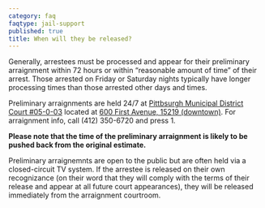 ```yaml
---
category: faq
faqtype: jail-support
published: true
title: When will they be released?
---
```

Generally, arrestees must be processed and appear for their preliminary arraignment within 72 hours or within “reasonable amount of time” of their arrest. Those arrested on Friday or Saturday nights typically have longer processing times than those arrested other days and times. 

Preliminary arraignments are held 24/7 at [Pittbsurgh Municipal District Court #05-0-03](http://www.pacourts.us/courts/minor-courts/) located at [600 First Avenue, 15219 (downtown)](https://goo.gl/maps/xhNsbQMZ2Hm). For arraignment info, call (412) 350-6720 and press 1. 

__Please note that the time of the preliminary arraignment is likely to be pushed back from the original estimate.__

Preliminary arraignemnts are open to the public but are often held via a closed-circuit TV system. If the arrestee is released on their own recognizance (on their word that they will comply with the terms of their release and appear at all future court appearances), they will be released immediately from the arraignment courtroom.   

